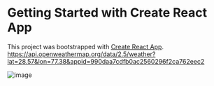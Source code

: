 # Getting Started with Create React App

This project was bootstrapped with [Create React App](https://github.com/facebook/create-react-app).
https://api.openweathermap.org/data/2.5/weather?lat=28.57&lon=77.38&appid=990daa7cdfb0ac2560296f2ca762eec2

![image](https://github.com/user-attachments/assets/4c2b40a4-543b-427b-b126-3ae06fd4f719)



